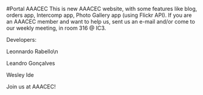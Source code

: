 #Portal AAACEC
This is new AAACEC website, with some features like blog, orders app, Intercomp app, Photo Gallery app (using Flickr API).
If you are an AAACEC member and want to help us, sent us an e-mail and/or come to our weekly meeting, in room 316 @ IC3.

Developers:

Leonnardo Rabello\n

Leandro Gonçalves

Wesley Ide

Join us at AAACEC!

